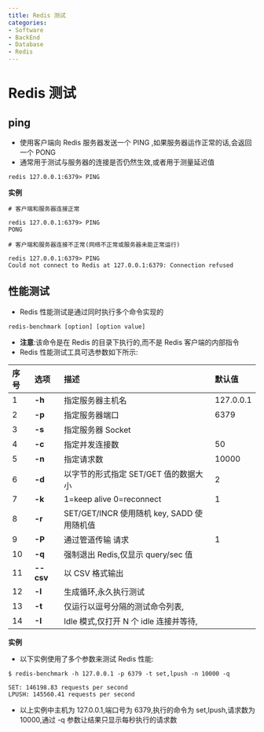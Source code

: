 ```yaml
---
title: Redis 测试
categories:
- Software
- BackEnd
- Database
- Redis
---
```

# Redis 测试

## ping

- 使用客户端向 Redis 服务器发送一个 PING ,如果服务器运作正常的话,会返回一个 PONG
- 通常用于测试与服务器的连接是否仍然生效,或者用于测量延迟值

```
redis 127.0.0.1:6379> PING
```

**实例**

```
# 客户端和服务器连接正常

redis 127.0.0.1:6379> PING
PONG

# 客户端和服务器连接不正常(网络不正常或服务器未能正常运行)

redis 127.0.0.1:6379> PING
Could not connect to Redis at 127.0.0.1:6379: Connection refused
```

## 性能测试

- Redis 性能测试是通过同时执行多个命令实现的

```shell
redis-benchmark [option] [option value]
```

- **注意**:该命令是在 Redis 的目录下执行的,而不是 Redis 客户端的内部指令
- Redis 性能测试工具可选参数如下所示:

| 序号 | 选项      | 描述                                       | 默认值    |
| :--- | :-------- | :----------------------------------------- | :-------- |
| 1    | **-h**    | 指定服务器主机名                           | 127.0.0.1 |
| 2    | **-p**    | 指定服务器端口                             | 6379      |
| 3    | **-s**    | 指定服务器 Socket                          |           |
| 4    | **-c**    | 指定并发连接数                             | 50        |
| 5    | **-n**    | 指定请求数                                 | 10000     |
| 6    | **-d**    | 以字节的形式指定 SET/GET 值的数据大小      | 2         |
| 7    | **-k**    | 1=keep alive 0=reconnect                   | 1         |
| 8    | **-r**    | SET/GET/INCR 使用随机 key, SADD 使用随机值 |           |
| 9    | **-P**    | 通过管道传输 <numreq> 请求                 | 1         |
| 10   | **-q**    | 强制退出 Redis,仅显示 query/sec 值        |           |
| 11   | **--csv** | 以 CSV 格式输出                            |           |
| 12   | **-l**    | 生成循环,永久执行测试                     |           |
| 13   | **-t**    | 仅运行以逗号分隔的测试命令列表,           |           |
| 14   | **-I**    | Idle 模式,仅打开 N 个 idle 连接并等待,   |           |

**实例**

- 以下实例使用了多个参数来测试 Redis 性能:

```
$ redis-benchmark -h 127.0.0.1 -p 6379 -t set,lpush -n 10000 -q

SET: 146198.83 requests per second
LPUSH: 145560.41 requests per second
```

- 以上实例中主机为 127.0.0.1,端口号为 6379,执行的命令为 set,lpush,请求数为 10000,通过 -q 参数让结果只显示每秒执行的请求数